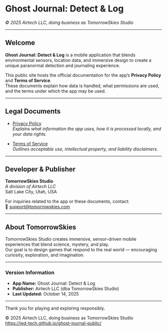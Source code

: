 <link rel="stylesheet" href="/assets/style.css">

# Ghost Journal: Detect & Log

_© 2025 Airtech LLC, doing business as TomorrowSkies Studio_

---

## Welcome

**Ghost Journal: Detect & Log** is a mobile application that blends environmental sensors, location data, and immersive design to create a unique paranormal detection and journaling experience.

This public site hosts the official documentation for the app’s **Privacy Policy** and **Terms of Service**.  
These documents explain how data is handled, what permissions are used, and the terms under which the app may be used.

---

## Legal Documents

- [Privacy Policy](privacy-policy)  
  _Explains what information the app uses, how it is processed locally, and your data rights._

- [Terms of Service](terms-of-service)  
  _Outlines acceptable use, intellectual property, and liability disclaimers._

---

## Developer & Publisher

**TomorrowSkies Studio**  
_A division of Airtech LLC_  
Salt Lake City, Utah, USA  

For inquiries related to the app or these documents, contact:  
📧 [support@tomorrowskies.com](mailto:support@tomorrowskies.com)

---

## About TomorrowSkies

TomorrowSkies Studio creates immersive, sensor-driven mobile experiences that blend science, mystery, and play.  
Our goal is to design games that respond to the real world — encouraging curiosity, exploration, and imagination.

---

### Version Information

- **App Name:** Ghost Journal: Detect & Log  
- **Publisher:** Airtech LLC (dba TomorrowSkies Studio)  
- **Last Updated:** October 14, 2025  

---

Thank you for playing and exploring responsibly.

<footer>
  © 2025 Airtech LLC, doing business as TomorrowSkies Studio<br>
  <a href="https://jed-tech.github.io/ghost-journal-public/">https://jed-tech.github.io/ghost-journal-public/</a>
</footer>
